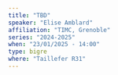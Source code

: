 ```yaml
---
title: "TBD"
speaker: "Elise Amblard"
affiliation: "TIMC, Grenoble"
series: "2024-2025"
when: "23/01/2025 - 14:00"
type: bigre
where: "Taillefer R31"
---
```

